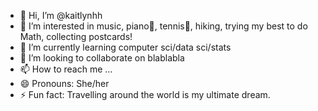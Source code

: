 - 👋 Hi, I’m @kaitlynhh
- 👀 I’m interested in music, piano🎵, tennis🎾, hiking, trying my best to do Math, collecting postcards!
- 🌱 I’m currently learning computer sci/data sci/stats
- 💞️ I’m looking to collaborate on blablabla
- 📫 How to reach me ...
- 😄 Pronouns: She/her
- ⚡ Fun fact: Travelling around the world is my ultimate dream.

<!---
kaitlynhh/kaitlynhh is a ✨ special ✨ repository because its `README.md` (this file) appears on your GitHub profile.
You can click the Preview link to take a look at your changes.
--->
